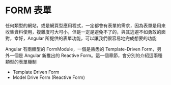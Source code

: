 # FORM 表單

任何類型的網站，或是網頁型應用程式，一定都會有表單的需求，因為表單是用來收集資料使用，複雜度可大可小，但是一定是避免不了的，與其逃避不如勇敢的面對，幸好，Angular 所提供的表單功能，可以讓我們很容易地完成想要的功能

Angular 有兩類型的 FormModule，一個是熟悉的 Template-Driven Form，另外一個是 Angular 新推出的 Reactive Form。這一個章節，會分別的介紹這兩種類型的表單機制

* Template Driven Form
* Model Drive Form (Reactive Form)

